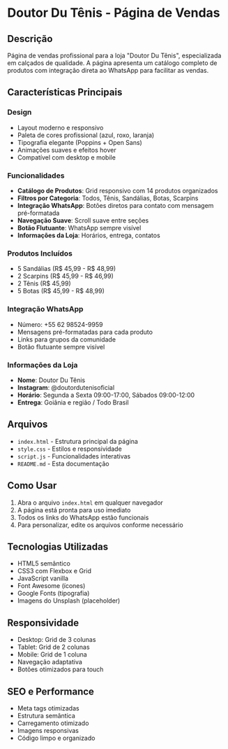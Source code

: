 # Doutor Du Tênis - Página de Vendas

## Descrição
Página de vendas profissional para a loja "Doutor Du Tênis", especializada em calçados de qualidade. A página apresenta um catálogo completo de produtos com integração direta ao WhatsApp para facilitar as vendas.

## Características Principais

### Design
- Layout moderno e responsivo
- Paleta de cores profissional (azul, roxo, laranja)
- Tipografia elegante (Poppins + Open Sans)
- Animações suaves e efeitos hover
- Compatível com desktop e mobile

### Funcionalidades
- **Catálogo de Produtos**: Grid responsivo com 14 produtos organizados
- **Filtros por Categoria**: Todos, Tênis, Sandálias, Botas, Scarpins
- **Integração WhatsApp**: Botões diretos para contato com mensagem pré-formatada
- **Navegação Suave**: Scroll suave entre seções
- **Botão Flutuante**: WhatsApp sempre visível
- **Informações da Loja**: Horários, entrega, contatos

### Produtos Incluídos
- 5 Sandálias (R$ 45,99 - R$ 48,99)
- 2 Scarpins (R$ 45,99 - R$ 46,99)
- 2 Tênis (R$ 45,99)
- 5 Botas (R$ 45,99 - R$ 48,99)

### Integração WhatsApp
- Número: +55 62 98524-9959
- Mensagens pré-formatadas para cada produto
- Links para grupos da comunidade
- Botão flutuante sempre visível

### Informações da Loja
- **Nome**: Doutor Du Tênis
- **Instagram**: @doutordutenisoficial
- **Horário**: Segunda a Sexta 09:00-17:00, Sábados 09:00-12:00
- **Entrega**: Goiânia e região / Todo Brasil

## Arquivos
- `index.html` - Estrutura principal da página
- `style.css` - Estilos e responsividade
- `script.js` - Funcionalidades interativas
- `README.md` - Esta documentação

## Como Usar
1. Abra o arquivo `index.html` em qualquer navegador
2. A página está pronta para uso imediato
3. Todos os links do WhatsApp estão funcionais
4. Para personalizar, edite os arquivos conforme necessário

## Tecnologias Utilizadas
- HTML5 semântico
- CSS3 com Flexbox e Grid
- JavaScript vanilla
- Font Awesome (ícones)
- Google Fonts (tipografia)
- Imagens do Unsplash (placeholder)

## Responsividade
- Desktop: Grid de 3 colunas
- Tablet: Grid de 2 colunas
- Mobile: Grid de 1 coluna
- Navegação adaptativa
- Botões otimizados para touch

## SEO e Performance
- Meta tags otimizadas
- Estrutura semântica
- Carregamento otimizado
- Imagens responsivas
- Código limpo e organizado

